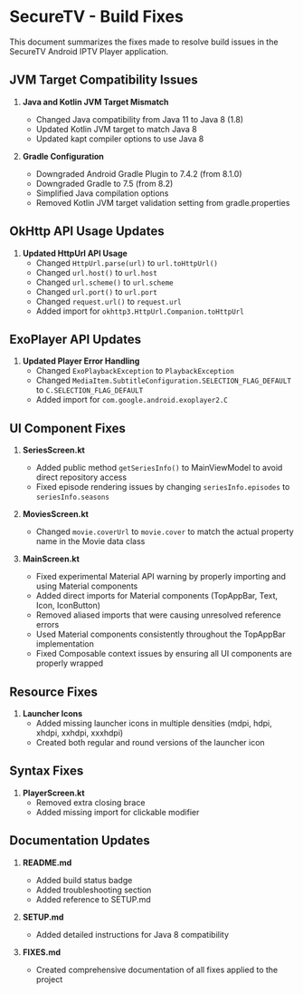 # SecureTV - Build Fixes

This document summarizes the fixes made to resolve build issues in the SecureTV Android IPTV Player application.

## JVM Target Compatibility Issues

1. **Java and Kotlin JVM Target Mismatch**
   - Changed Java compatibility from Java 11 to Java 8 (1.8)
   - Updated Kotlin JVM target to match Java 8
   - Updated kapt compiler options to use Java 8

2. **Gradle Configuration**
   - Downgraded Android Gradle Plugin to 7.4.2 (from 8.1.0)
   - Downgraded Gradle to 7.5 (from 8.2)
   - Simplified Java compilation options
   - Removed Kotlin JVM target validation setting from gradle.properties

## OkHttp API Usage Updates

1. **Updated HttpUrl API Usage**
   - Changed `HttpUrl.parse(url)` to `url.toHttpUrl()`
   - Changed `url.host()` to `url.host`
   - Changed `url.scheme()` to `url.scheme`
   - Changed `url.port()` to `url.port`
   - Changed `request.url()` to `request.url`
   - Added import for `okhttp3.HttpUrl.Companion.toHttpUrl`

## ExoPlayer API Updates

1. **Updated Player Error Handling**
   - Changed `ExoPlaybackException` to `PlaybackException`
   - Changed `MediaItem.SubtitleConfiguration.SELECTION_FLAG_DEFAULT` to `C.SELECTION_FLAG_DEFAULT`
   - Added import for `com.google.android.exoplayer2.C`

## UI Component Fixes

1. **SeriesScreen.kt**
   - Added public method `getSeriesInfo()` to MainViewModel to avoid direct repository access
   - Fixed episode rendering issues by changing `seriesInfo.episodes` to `seriesInfo.seasons`

2. **MoviesScreen.kt**
   - Changed `movie.coverUrl` to `movie.cover` to match the actual property name in the Movie data class

3. **MainScreen.kt**
   - Fixed experimental Material API warning by properly importing and using Material components
   - Added direct imports for Material components (TopAppBar, Text, Icon, IconButton)
   - Removed aliased imports that were causing unresolved reference errors
   - Used Material components consistently throughout the TopAppBar implementation
   - Fixed Composable context issues by ensuring all UI components are properly wrapped

## Resource Fixes

1. **Launcher Icons**
   - Added missing launcher icons in multiple densities (mdpi, hdpi, xhdpi, xxhdpi, xxxhdpi)
   - Created both regular and round versions of the launcher icon

## Syntax Fixes

1. **PlayerScreen.kt**
   - Removed extra closing brace
   - Added missing import for clickable modifier

## Documentation Updates

1. **README.md**
   - Added build status badge
   - Added troubleshooting section
   - Added reference to SETUP.md

2. **SETUP.md**
   - Added detailed instructions for Java 8 compatibility

3. **FIXES.md**
   - Created comprehensive documentation of all fixes applied to the project